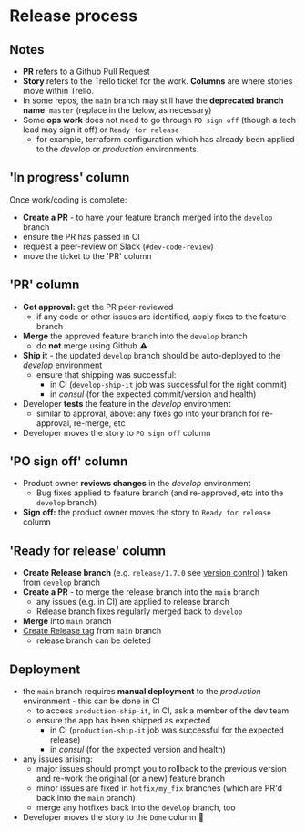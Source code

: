 # Release process

## Notes

* **PR** refers to a Github Pull Request
* **Story** refers to the Trello ticket for the work. **Columns** are where stories move within Trello.
* In some repos, the `main` branch may still have the **deprecated branch name**: `master` (replace in the below, as necessary)
* Some **ops work** does not need to go through `PO sign off` (though a tech lead may sign it off) or `Ready for release`
  * for example, terraform configuration which has already been applied to the *develop* or *production* environments.

## 'In progress' column

Once work/coding is complete:

* **Create a PR** - to have your feature branch merged into the `develop` branch
* ensure the PR has passed in CI
* request a peer-review on Slack (`#dev-code-review`)
* move the ticket to the 'PR' column

## 'PR' column

* **Get approval:** get the PR peer-reviewed
  * if any code or other issues are identified, apply fixes to the feature branch
* **Merge** the approved feature branch into the `develop` branch
  * do **not** merge using Github :warning:
* **Ship it** - the updated `develop` branch should be auto-deployed to the *develop* environment
  * ensure that shipping was successful:
    * in CI (`develop-ship-it` job was successful for the right commit)
    * in _consul_ (for the expected commit/version and health)
* Developer **tests** the feature in the *develop* environment
  * similar to approval, above: any fixes go into your branch for re-approval, re-merge, etc
* Developer moves the story to `PO sign off` column

## 'PO sign off' column

* Product owner **reviews changes** in the *develop* environment
  * Bug fixes applied to feature branch (and re-approved, etc into the `develop` branch)
* **Sign off:** the product owner moves the story to `Ready for release` column

## 'Ready for release' column

* **Create Release branch** (e.g. `release/1.7.0` see [version control](VERSIONING.md) ) taken from `develop` branch
* **Create a PR** - to merge the release branch into the `main` branch
  * any issues (e.g. in CI) are applied to release branch
  * Release branch fixes regularly merged back to `develop`
* **Merge** into `main` branch
* [Create Release tag](TAGS.md) from `main` branch
  * release branch can be deleted

## Deployment

* the `main` branch requires **manual deployment** to the *production* environment - this can be done in CI
  * to access `production-ship-it`, in CI, ask a member of the dev team
  * ensure the app has been shipped as expected
    * in CI (`production-ship-it` job was successful for the expected release)
    * in _consul_ (for the expected version and health)
* any issues arising:
  * major issues should prompt you to rollback to the previous version and re-work the original (or a new) feature branch
  * minor issues are fixed in `hotfix/my_fix` branches (which are PR'd back into the `main` branch)
  * merge any hotfixes back into the `develop` branch, too
* Developer moves the story to the `Done` column :tada:
